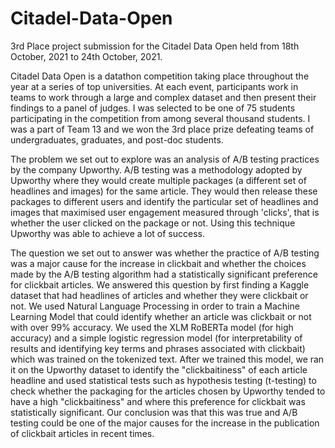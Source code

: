 # Citadel-Data-Open
3rd Place project submission for the Citadel Data Open held from 18th October, 2021 to 24th October, 2021.

Citadel Data Open is a datathon competition taking place throughout the year at a series of top universities. At each event, participants work in teams to 
work through a large and complex dataset and then present their findings to a panel of judges. I was selected to be one of 75 students participating in the 
competition from among several thousand students. I was a part of Team 13 and we won the 3rd place prize defeating teams of undergraduates, graduates, and 
post-doc students.

The problem we set out to explore was an analysis of A/B testing practices by the company Upworthy. A/B testing was a methodology adopted by Upworthy where
they would create multiple packages (a different set of headlines and images) for the same article. They would then release these packages to different users 
and identify the particular set of headlines and images that maximised user engagement measured through 'clicks', that is whether the user clicked on the 
package or not. Using this technique Upworthy was able to achieve a lot of success.

The question we set out to answer was whether the practice of A/B testing was a major cause for the increase in clickbait and whether the choices made by the 
A/B testing algorithm had a statistically significant preference for clickbait articles. We answered this question by first finding a Kaggle dataset that had 
headlines of articles and whether they were clickbait or not. We used Natural Language Processing in order to train a Machine Learning Model that could 
identify whether an article was clickbait or not with over 99% accuracy. We used the XLM RoBERTa model (for high accuracy) and a simple logistic regression 
model (for interpretability of results and identifying key terms and phrases associated with clickbait) which was trained on the tokenized text. After we 
trained this model, we ran it on the Upworthy dataset to identify the "clickbaitiness" of each article headline and used statistical tests such as hypothesis 
testing (t-testing) to check whether the packaging for the articles chosen by Upworthy tended to have a high "clickbaitiness" and where this preference for 
clickbait was statistically significant. Our conclusion was that this was true and A/B testing could be one of the major causes for the increase in the 
publication of clickbait articles in recent times. 
